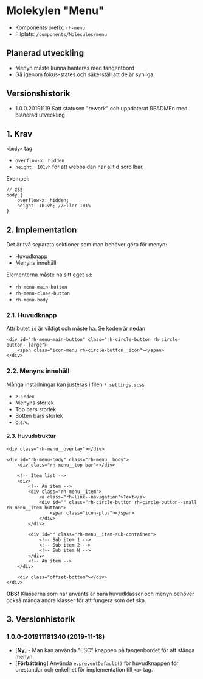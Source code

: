 # Molekylen "Menu"
* Komponents prefix: `rh-menu`
* Filplats: `/components/Molecules/menu`

## Planerad utveckling
* Menyn måste kunna hanteras med tangentbord
* Gå igenom fokus-states och säkerställ att de är synliga

## Versionshistorik
* 1.0.0.20191119 Satt statusen "rework" och uppdaterat READMEn med planerad utveckling

## 1. Krav
`<body>` tag
* `overflow-x: hidden`
* `height: 101vh` för att webbsidan har alltid scrollbar.

Exempel:
```
// CSS
body {
    overflow-x: hidden;
    height: 101vh; //Eller 101%
}
```

## 2. Implementation
Det är två separata sektioner som man behöver göra för menyn:
* Huvudknapp
* Menyns innehåll

Elementerna måste ha sitt eget `id`:
* `rh-menu-main-button`
* `rh-menu-close-button`
* `rh-menu-body`

### 2.1. Huvudknapp
Attributet `id` är viktigt och måste ha. Se koden är nedan

```
<div id="rh-menu-main-button" class="rh-circle-button rh-circle-button--large">
    <span class="icon-menu rh-circle-button__icon"></span>
</div>
```

### 2.2. Menyns innehåll
Många inställningar kan justeras i filen `*.settings.scss`
* `z-index`
* Menyns storlek
* Top bars storlek
* Botten bars storlek
* o.s.v.

#### 2.3. Huvudstruktur
```
<div class="rh-menu__overlay"></div>

<div id="rh-menu-body" class="rh-menu__body">
    <div class="rh-menu__top-bar"></div>

    <!-- Item list -->
    <div>
        <!-- An item -->
        <div class="rh-menu__item">
            <a class="rh-link--navigation">Text</a>
            <div id="" class="rh-circle-button rh-circle-button--small rh-menu__item-button">
                <span class="icon-plus"></span>
            </div>
        </div>

        <div id="" class="rh-menu__item-sub-container">
            <!-- Sub item 1 -->
            <!-- Sub item 2 -->
            <!-- Sub item N -->
        </div>
        <!-- An item -->
    </div>

    <div class="offset-bottom"></div>
</div>

```
__OBS!__ Klasserna som har använts är bara huvudklasser och menyn behöver också många andra klasser för att fungera som det ska.

## 3. Versionhistorik
### 1.0.0-201911181340 (2019-11-18)
* [__Ny__] - Man kan använda "ESC" knappen på tangenbordet för att stänga menyn.
* [__Förbättring__] Använda `e.preventDefault()` för huvudknappen för prestandar och enkelhet för implementation till `<a>` tag.